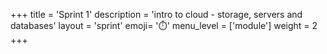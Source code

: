 +++
title = 'Sprint 1'
description = 'intro to cloud - storage, servers and databases'
layout = 'sprint'
emoji= '⏱️'
menu_level = ['module']
weight = 2
+++


